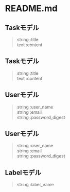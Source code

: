 # README.md
## Taskモデル  
>string :title  
text :content  

## Taskモデル  
>string :title  
text :content  

## Userモデル  
>string :user_name    
string :email  
string :password_digest  
## Userモデル  
>string :user_name    
string :email  
string :password_digest  
## Labelモデル
>string :label_name
